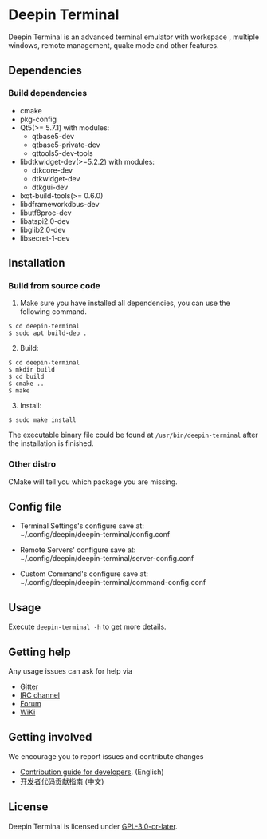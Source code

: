 # Deepin Terminal

Deepin Terminal is an advanced terminal emulator with workspace , multiple windows, remote management, quake mode and other features.

## Dependencies

### Build dependencies
* cmake
* pkg-config
* Qt5(>= 5.7.1) with modules:
  - qtbase5-dev
  - qtbase5-private-dev
  - qttools5-dev-tools
* libdtkwidget-dev(>=5.2.2) with modules:
  - dtkcore-dev
  - dtkwidget-dev
  - dtkgui-dev
* lxqt-build-tools(>= 0.6.0)
* libdframeworkdbus-dev
* libutf8proc-dev
* libatspi2.0-dev
* libglib2.0-dev
* libsecret-1-dev

## Installation

### Build from source code

1. Make sure you have installed all dependencies, you can use the following command.
```
$ cd deepin-terminal
$ sudo apt build-dep .
```

2. Build:
```
$ cd deepin-terminal
$ mkdir build
$ cd build
$ cmake ..
$ make
```

3. Install:
```
$ sudo make install
```

The executable binary file could be found at `/usr/bin/deepin-terminal` after the installation is finished.

### Other distro

CMake will tell you which package you are missing.

## Config file

* Terminal Settings's configure save at:<br/>
~/.config/deepin/deepin-terminal/config.conf

* Remote Servers' configure save at:<br/>
~/.config/deepin/deepin-terminal/server-config.conf

* Custom Command's configure save at:<br/>
~/.config/deepin/deepin-terminal/command-config.conf

## Usage

Execute `deepin-terminal -h` to get more details.

## Getting help

Any usage issues can ask for help via

* [Gitter](https://gitter.im/orgs/linuxdeepin/rooms)
* [IRC channel](https://webchat.freenode.net/?channels=deepin)
* [Forum](https://bbs.deepin.org)
* [WiKi](https://wiki.deepin.org/)

## Getting involved

We encourage you to report issues and contribute changes

* [Contribution guide for developers](https://github.com/linuxdeepin/developer-center/wiki/Contribution-Guidelines-for-Developers-en). (English)
* [开发者代码贡献指南](https://github.com/linuxdeepin/developer-center/wiki/Contribution-Guidelines-for-Developers) (中文)

## License

Deepin Terminal is licensed under [GPL-3.0-or-later](LICENSE).
